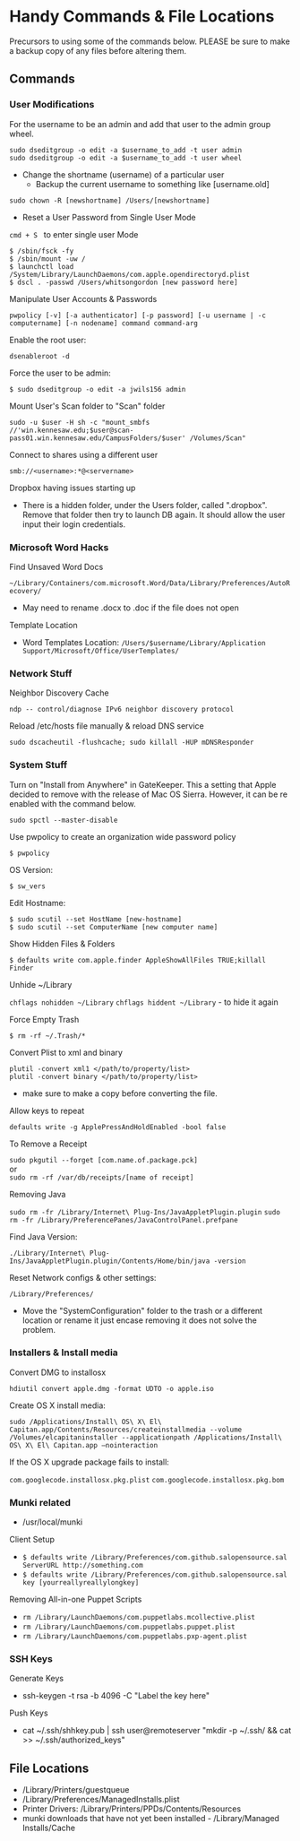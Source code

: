 # Handy Commands & File Locations

Precursors to using some of the commands below. PLEASE be sure to make a backup copy of any files before altering them.

## Commands

### User Modifications

For the username to be an admin and add that user to the admin group wheel.

`sudo dseditgroup -o edit -a $username_to_add -t user admin`  
`sudo dseditgroup -o edit -a $username_to_add -t user wheel`  

- Change the shortname (username) of a particular user
  - Backup the current username to something like [username.old]

`sudo chown -R [newshortname] /Users/[newshortname]`

- Reset a User Password from Single User Mode

`cmd + S ` to enter single user Mode

    $ /sbin/fsck -fy
    $ /sbin/mount -uw /
    $ launchctl load /System/Library/LaunchDaemons/com.apple.opendirectoryd.plist
    $ dscl . -passwd /Users/whitsongordon [new password here]

Manipulate User Accounts & Passwords

  `pwpolicy [-v] [-a authenticator] [-p password] [-u username | -c computername]
                [-n nodename] command command-arg`

Enable the root user:

`dsenableroot -d`

Force the user to be admin:  

`$ sudo dseditgroup -o edit -a jwils156 admin`

Mount User's Scan folder to "Scan" folder

    sudo -u $user -H sh -c "mount_smbfs
    //'win.kennesaw.edu;$user@scan-pass01.win.kennesaw.edu/CampusFolders/$user' /Volumes/Scan"

Connect to shares using a different user

`smb://<username>:*@<servername>`

Dropbox having issues starting up

- There is a hidden folder, under the Users folder, called ".dropbox".
Remove that folder then try to launch DB again. It should allow the user
input their login credentials.

### Microsoft Word Hacks

Find Unsaved Word Docs

`~/Library/Containers/com.microsoft.Word/Data/Library/Preferences/AutoRecovery/`

- May need to rename .docx to .doc if the file does not open  

Template Location

- Word Templates Location: `/Users/$username/Library/Application Support/Microsoft/Office/UserTemplates/`

### Network Stuff

Neighbor Discovery Cache

`ndp -- control/diagnose IPv6 neighbor discovery protocol`

Reload /etc/hosts file manually & reload DNS service

`sudo dscacheutil -flushcache; sudo killall -HUP mDNSResponder`

### System Stuff

Turn on "Install from Anywhere" in GateKeeper. This a setting that Apple decided to remove with the release of Mac OS Sierra. However, it can be re enabled with the command below.

`sudo spctl --master-disable`

Use pwpolicy to create an organization wide password policy

`$ pwpolicy`

OS Version:

`$ sw_vers`

Edit Hostname:

`$ sudo scutil --set HostName [new-hostname]`  
`$ sudo scutil --set ComputerName [new computer name]`

Show Hidden Files & Folders

`$ defaults write com.apple.finder AppleShowAllFiles TRUE;killall Finder`

Unhide ~/Library

`chflags nohidden ~/Library`
`chflags hiddent ~/Library` - to hide it again

Force Empty Trash

`$ rm -rf ~/.Trash/*`

Convert Plist to xml and binary

`plutil -convert xml1 </path/to/property/list>`  
`plutil -convert binary </path/to/property/list>`

- make sure to make a copy before converting the file.

Allow keys to repeat

`defaults write -g ApplePressAndHoldEnabled -bool false`

To Remove a Receipt

`sudo pkgutil --forget [com.name.of.package.pck]`  
or   
`sudo rm -rf /var/db/receipts/[name of receipt]`

Removing Java

`sudo rm -fr /Library/Internet\ Plug-Ins/JavaAppletPlugin.plugin`
`sudo rm -fr /Library/PreferencePanes/JavaControlPanel.prefpane`

Find Java Version:

`./Library/Internet\
Plug-Ins/JavaAppletPlugin.plugin/Contents/Home/bin/java -version`

Reset Network configs & other settings:

`/Library/Preferences/`

- Move the "SystemConfiguration" folder to the trash or a different
location or rename it just encase removing it does not solve the problem.

### Installers & Install media

Convert DMG to installosx

`hdiutil convert apple.dmg -format UDTO -o apple.iso`

Create OS X install media:

`sudo /Applications/Install\ OS\ X\ El\
    Capitan.app/Contents/Resources/createinstallmedia --volume
    /Volumes/elcapitaninstaller --applicationpath /Applications/Install\ OS\
    X\ El\ Capitan.app –nointeraction`

If the OS X upgrade package fails to install:

`com.googlecode.installosx.pkg.plist`
`com.googlecode.installosx.pkg.bom`

### Munki related

- /usr/local/munki

Client Setup

- `$ defaults write /Library/Preferences/com.github.salopensource.sal ServerURL http://something.com`  
- `$ defaults write /Library/Preferences/com.github.salopensource.sal key [yourreallyreallylongkey]`

Removing All-in-one Puppet Scripts

- `rm /Library/LaunchDaemons/com.puppetlabs.mcollective.plist`
- `rm /Library/LaunchDaemons/com.puppetlabs.puppet.plist`
- `rm /Library/LaunchDaemons/com.puppetlabs.pxp-agent.plist`

### SSH Keys

Generate Keys

- ssh-keygen -t rsa -b 4096 -C "Label the key here"

Push Keys

- cat ~/.ssh/shhkey.pub | ssh user@remoteserver "mkdir -p ~/.ssh/ && cat >> ~/.ssh/authorized_keys"

## File Locations

- /Library/Printers/guestqueue
- /Library/Preferences/ManagedInstalls.plist
- Printer Drivers: /Library/Printers/PPDs/Contents/Resources
- munki downloads that have not yet been installed - /Library/Managed\
Installs/Cache
